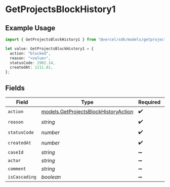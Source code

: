 # GetProjectsBlockHistory1

## Example Usage

```typescript
import { GetProjectsBlockHistory1 } from "@vercel/sdk/models/getprojectsop.js";

let value: GetProjectsBlockHistory1 = {
  action: "blocked",
  reason: "<value>",
  statusCode: 2902.14,
  createdAt: 1211.81,
};
```

## Fields

| Field                                                                              | Type                                                                               | Required                                                                           | Description                                                                        |
| ---------------------------------------------------------------------------------- | ---------------------------------------------------------------------------------- | ---------------------------------------------------------------------------------- | ---------------------------------------------------------------------------------- |
| `action`                                                                           | [models.GetProjectsBlockHistoryAction](../models/getprojectsblockhistoryaction.md) | :heavy_check_mark:                                                                 | N/A                                                                                |
| `reason`                                                                           | *string*                                                                           | :heavy_check_mark:                                                                 | N/A                                                                                |
| `statusCode`                                                                       | *number*                                                                           | :heavy_check_mark:                                                                 | N/A                                                                                |
| `createdAt`                                                                        | *number*                                                                           | :heavy_check_mark:                                                                 | N/A                                                                                |
| `caseId`                                                                           | *string*                                                                           | :heavy_minus_sign:                                                                 | N/A                                                                                |
| `actor`                                                                            | *string*                                                                           | :heavy_minus_sign:                                                                 | N/A                                                                                |
| `comment`                                                                          | *string*                                                                           | :heavy_minus_sign:                                                                 | N/A                                                                                |
| `isCascading`                                                                      | *boolean*                                                                          | :heavy_minus_sign:                                                                 | N/A                                                                                |